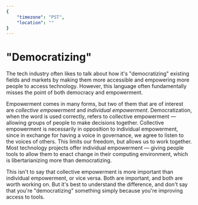 ```yaml
---
{
	"timezone": "PST",
	"location": ""
}
---
```

# "Democratizing"

The tech industry often likes to talk about how it's "democratizing" existing fields and markets by making them more accessible and empowering more people to access technology. However, this language often fundamentally misses the point of both democracy and empowerment.

Empowerment comes in many forms, but two of them that are of interest are *collective empowerment* and *individual empowerment*. Democratization, when the word is used correctly, refers to collective empowerment — allowing groups of people to make decisions together. Collective empowerment is necessarily in opposition to individual empowerment, since in exchange for having a voice in governance, we agree to listen to the voices of others. This limits our freedom, but allows us to work together. Most technology projects offer individual empowerment — giving people tools to allow them to enact change in their computing environment, which is libertarianizing more than democratizing.

This isn't to say that collective empowerment is more important than individual empowerment, or vice versa. Both are important, and both are worth working on. But it's best to understand the difference, and don't say that you're "democratizing" something simply because you're improving access to tools.

